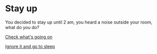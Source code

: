 # Stay up
You decided to stay up until 2 am, you heard a noise outside your room, what do you do?

[Check what's going on](alien.md)

[Ignore it and go to sleep](../morning.md)
